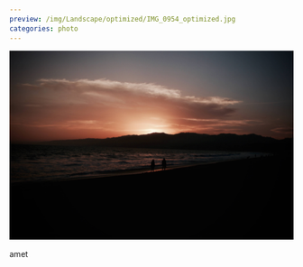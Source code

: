 ```yaml
---
preview: /img/Landscape/optimized/IMG_0954_optimized.jpg
categories: photo
---
```


![Picture 1](/img/Landscape/IMG_0954.jpg)

amet
